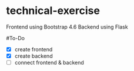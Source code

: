 # technical-exercise
Frontend using Bootstrap 4.6
Backend using Flask

#To-Do
- [x] create frontend
- [x] create backend
- [ ] connect frontend & backend
